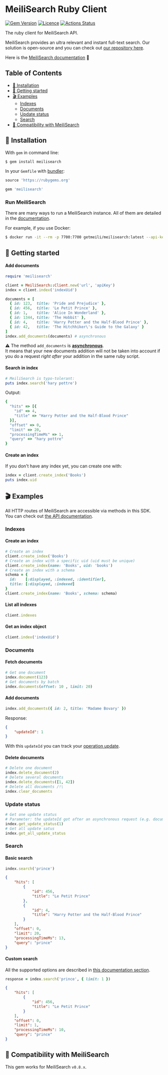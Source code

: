 # MeiliSearch Ruby Client <!-- omit in toc -->

[![Gem Version](https://badge.fury.io/rb/meilisearch.svg)](https://badge.fury.io/rb/meilisearch)
[![Licence](https://img.shields.io/badge/licence-MIT-blue.svg)](https://img.shields.io/badge/licence-MIT-blue.svg)
[![Actions Status](https://github.com/meilisearch/meilisearch-ruby/workflows/Test/badge.svg)](https://github.com/meilisearch/meilisearch-ruby/actions)

The ruby client for MeiliSearch API.

MeiliSearch provides an ultra relevant and instant full-text search. Our solution is open-source and you can check out [our repository here](https://github.com/meilisearch/MeiliDB).</br>

Here is the [MeiliSearch documentation](https://docs.meilisearch.com/) 📖

## Table of Contents <!-- omit in toc -->

- [🔧 Installation](#-installation)
- [🚀 Getting started](#-getting-started)
- [🎬 Examples](#-examples)
  - [Indexes](#indexes)
  - [Documents](#documents)
  - [Update status](#update-status)
  - [Search](#search)
- [🤖 Compatibility with MeiliSearch](#-compatibility-with-meilisearch)

## 🔧 Installation

With `gem` in command line:
```bash
$ gem install meilisearch
```

In your `Gemfile` with [bundler](https://bundler.io/):
```ruby
source 'https://rubygems.org'

gem 'meilisearch'
```

### Run MeiliSearch <!-- omit in toc -->

There are many ways to run a MeiliSearch instance.
All of them are detailed in the [documentation](https://docs.meilisearch.com/advanced_guides/binary.html).

For example, if you use Docker:
```bash
$ docker run -it --rm -p 7700:7700 getmeili/meilisearch:latest --api-key=apiKey
```

## 🚀 Getting started

#### Add documents <!-- omit in toc -->

```ruby
require 'meilisearch'

client = MeiliSearch::Client.new('url', 'apiKey')
index = client.index('indexUid')

documents = [
  { id: 123,  title: 'Pride and Prejudice' },
  { id: 456,  title: 'Le Petit Prince' },
  { id: 1,    title: 'Alice In Wonderland' },
  { id: 1344, title: 'The Hobbit' },
  { id: 4,    title: 'Harry Potter and the Half-Blood Prince' },
  { id: 42,   title: 'The Hitchhiker\'s Guide to the Galaxy' }
]
index.add_documents(documents) # asynchronous
```

⚠️ The method `add_documents` is **[asynchronous](https://docs.meilisearch.com/advanced_guides/asynchronous_updates.html)**.<br/>
It means that your new documents addition will not be taken into account if you do a request *right after* your addition in the same ruby script.

#### Search in index <!-- omit in toc -->
``` ruby
# MeiliSearch is typo-tolerant:
puts index.search('hary pottre')
```
Output:
```ruby
{
  "hits" => [{
    "id" => 4,
    "title" => "Harry Potter and the Half-Blood Prince"
  }],
  "offset" => 0,
  "limit" => 20,
  "processingTimeMs" => 1,
  "query" => "hary pottre"
}
```

#### Create an index <!-- omit in toc -->

If you don't have any index yet, you can create one with:

```ruby
index = client.create_index('Books')
puts index.uid
```

## 🎬 Examples

All HTTP routes of MeiliSearch are accessible via methods in this SDK.</br>
You can check out [the API documentation](https://docs.meilisearch.com/references/).

### Indexes

#### Create an index <!-- omit in toc -->
```ruby
# Create an index
client.create_index('Books')
# Create an index with a specific uid (uid must be unique)
client.create_index(name: 'Books', uid: 'books')
# Create an index with a schema
schema = {
  id:    [:displayed, :indexed, :identifier],
  title: [:displayed, :indexed]
}
client.create_index(name: 'Books', schema: schema)
```

#### List all indexes <!-- omit in toc -->
```ruby
client.indexes
```

#### Get an index object <!-- omit in toc -->
```ruby
client.index('indexUid')
```

### Documents

#### Fetch documents <!-- omit in toc -->
```ruby
# Get one document
index.document(123)
# Get documents by batch
index.documents(offset: 10 , limit: 20)
```
#### Add documents <!-- omit in toc -->
```ruby
index.add_documents({ id: 2, title: 'Madame Bovary' })
```

Response:
```json
{
    "updateId": 1
}
```
With this `updateId` you can track your [operation update](#update-status).

#### Delete documents <!-- omit in toc -->
```ruby
# Delete one document
index.delete_document(2)
# Delete several documents
index.delete_documents([1, 42])
# Delete all documents /!\
index.clear_documents
```

### Update status
```ruby
# Get one update status
# Parameter: the updateId got after an asynchronous request (e.g. documents addition)
index.get_update_status(1)
# Get all update satus
index.get_all_update_status
```

### Search

#### Basic search <!-- omit in toc -->

```ruby
index.search('prince')
```

```json
{
    "hits": [
        {
            "id": 456,
            "title": "Le Petit Prince"
        },
        {
            "id": 4,
            "title": "Harry Potter and the Half-Blood Prince"
        }
    ],
    "offset": 0,
    "limit": 20,
    "processingTimeMs": 13,
    "query": "prince"
}
```

#### Custom search <!-- omit in toc -->

All the supported options are described in [this documentation section](https://docs.meilisearch.com/references/search.html#search-in-an-index).

```ruby
response = index.search('prince', { limit: 1 })
```

```json
{
    "hits": [
        {
            "id": 456,
            "title": "Le Petit Prince"
        }
    ],
    "offset": 0,
    "limit": 1,
    "processingTimeMs": 10,
    "query": "prince"
}
```

## 🤖 Compatibility with MeiliSearch

This gem works for MeiliSearch `v0.8.x`.
